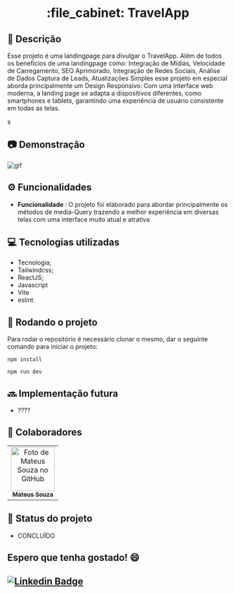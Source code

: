 <h1 align="center">:file_cabinet: TravelApp</h1>

## :memo: Descrição

Esse projeto é uma landingpage para divulgar o TravelApp. Além de todos os benefícios de uma landingpage como: Integração de Mídias, Velocidade de Carregamento, SEO Aprimorado, Integração de Redes Sociais, Análise de Dados Captura de Leads, Atualizações Simples esse projeto em especial aborda principalmente um 
Design Responsivo: Com uma interface web moderna, a landing page se adapta a dispositivos diferentes, como smartphones e tablets, garantindo uma experiência de usuário consistente em todas as telas.

s
## :camera: Demonstração

![gif](github/Demonstração.gif)
## :gear: Funcionalidades

- <b>Funcionalidade </b>:
O projeto foi elaborado para abordar principalmente os métodos de media-Query trazendo a melhor experiência em diversas telas com uma interface muito atual e atrativa

## :computer: Tecnologias utilizadas

- Tecnologia;
- Tailwindcss;
- ReactJS;
- Javascript
- Vite
- eslint

## :rocket: Rodando o projeto

Para rodar o repositório é necessário clonar o mesmo, dar o seguinte comando para iniciar o projeto:

```
npm install
```
```
npm run dev
```

## :soon: Implementação futura

- ????

## :handshake: Colaboradores

<table>
<tr>
<td align="center">
<a href="http://https://github.com/mateusx111">
<img src="https://github.com/mateusx111.png" width="100px;" alt="Foto de Mateus Souza no GitHub"/><br>
<sub>
<b>Mateus Souza</b>
</sub>
</a>
</td>
</tr>
</table>

## :dart: Status do projeto

- CONCLUÍDO

## Espero que tenha gostado! 😄

## [![Linkedin Badge](https://img.shields.io/badge/-LinkedIn-blue?style=flat-square&logo=Linkedin&logoColor=white&link=https://www.linkedin.com/in/mateus-s-santos-8b89791b6/)](https://www.linkedin.com/in/mateus-s-santos-8b89791b6/)